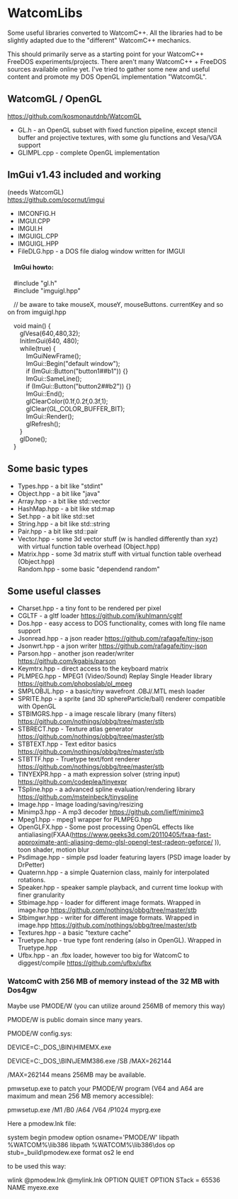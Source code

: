 # WatcomLibs
Some useful libraries converted to WatcomC++.
All the libraries had to be slightly adapted due to the "different" WatcomC++ mechanics.

This should primarily serve as a starting point for your WatcomC++ FreeDOS experiments/projects. There aren't many WatcomC++ + FreeDOS sources available online yet. I've tried to gather some new and useful content and promote my DOS OpenGL implementation "WatcomGL".

## WatcomGL / OpenGL
https://github.com/kosmonautdnb/WatcomGL
- GL.h  - an OpenGL subset with fixed function pipeline, except stencil buffer and projective textures, with some glu functions and Vesa/VGA support  
- GLIMPL.cpp - complete OpenGL implementation  

## ImGui v1.43 included and working
(needs WatcomGL)  
https://github.com/ocornut/imgui  
- IMCONFIG.H  
- IMGUI.CPP  
- IMGUI.H  
- IMGUIGL.CPP  
- IMGUIGL.HPP  
- FileDLG.hpp - a DOS file dialog window written for IMGUI  

#### &emsp;ImGui howto:
&emsp;#include "gl.h"  
&emsp;#include "imguigl.hpp"  

&emsp;// be aware to take mouseX, mouseY, mouseButtons. currentKey and so on from imguigl.hpp  

&emsp;void main() {  
&emsp;&emsp;glVesa(640,480,32);  
&emsp;&emsp;InitImGui(640, 480);  
&emsp;&emsp;while(true) {  
&emsp;&emsp;&emsp;ImGuiNewFrame();  
&emsp;&emsp;&emsp;ImGui::Begin("default window");  
&emsp;&emsp;&emsp;if (ImGui::Button("button1##b1")) {}  
&emsp;&emsp;&emsp;ImGui::SameLine();  
&emsp;&emsp;&emsp;if (ImGui::Button("button2##b2")) {}  
&emsp;&emsp;&emsp;ImGui::End();  
&emsp;&emsp;&emsp;glClearColor(0.1f,0.2f,0.3f,1);  
&emsp;&emsp;&emsp;glClear(GL_COLOR_BUFFER_BIT);  
&emsp;&emsp;&emsp;ImGui::Render();  
&emsp;&emsp;&emsp;glRefresh();  
&emsp;&emsp;}  
&emsp;&emsp;glDone();  
&emsp;}  

## Some basic types
- Types.hpp - a bit like "stdint"   
- Object.hpp - a bit like "java"  
- Array.hpp - a bit like std::vector  
- HashMap.hpp - a bit like std:map   
- Set.hpp - a bit like std::set
- String.hpp - a bit like std::string  
- Pair.hpp - a bit like std::pair  
- Vector.hpp - some 3d vector stuff (w is handled differently than xyz) with virtual function table overhead (Object.hpp)  
- Matrix.hpp - some 3d matrix stuff with virtual function table overhead (Object.hpp)  
Random.hpp - some basic "dependend random"

## Some useful classes
- Charset.hpp - a tiny font to be rendered per pixel
- CGLTF - a gltf loader https://github.com/jkuhlmann/cgltf 
- Dos.hpp - easy access to DOS functionality, comes with long file name support  
- Jsonread.hpp - a json reader https://github.com/rafagafe/tiny-json  
- Jsonwrt.hpp - a json writer https://github.com/rafagafe/tiny-json  
- Parson.hpp - another json reader/writer https://github.com/kgabis/parson
- Keymtrx.hpp - direct access to the keyboard matrix  
- PLMPEG.hpp - MPEG1 (Video/Sound) Replay Single Header library https://github.com/phoboslab/pl_mpeg  
- SMPLOBJL.hpp - a basic/tiny wavefront .OBJ/.MTL mesh loader  
- SPRITE.hpp - a sprite (and 3D sphereParticle/ball) renderer compatible with OpenGL  
- STBIMGRS.hpp - a image rescale library (many filters)  https://github.com/nothings/obbg/tree/master/stb  
- STBRECT.hpp - Texture atlas generator  https://github.com/nothings/obbg/tree/master/stb  
- STBTEXT.hpp - Text editor basics  https://github.com/nothings/obbg/tree/master/stb  
- STBTTF.hpp - Truetype text/font renderer  https://github.com/nothings/obbg/tree/master/stb  
- TINYEXPR.hpp - a math expression solver (string input)  https://github.com/codeplea/tinyexpr  
- TSpline.hpp - a advanced spline evaluation/rendering library https://github.com/msteinbeck/tinyspline
-  Image.hpp - Image loading/saving/resizing  
- Minimp3.hpp - A mp3 decoder  https://github.com/lieff/minimp3  
- Mpeg1.hpp - mpeg1 wrapper for PLMPEG.hpp
- OpenGLFX.hpp - Some post processing OpenGL effects like antialiasing(FXAA(https://www.geeks3d.com/20110405/fxaa-fast-approximate-anti-aliasing-demo-glsl-opengl-test-radeon-geforce/ )), toon shader, motion blur
- Psdimage.hpp - simple psd loader featuring layers  (PSD image loader by DrPetter)  
- Quaternn.hpp - a simple Quaternion class, mainly for interpolated rotations.  
- Speaker.hpp - speaker sample playback, and current time lookup with finer granularity  
- Stbimage.hpp - loader for different image formats. Wrapped in image.hpp  https://github.com/nothings/obbg/tree/master/stb  
- Stbimgwr.hpp - writer for different image formats. Wrapped in image.hpp  https://github.com/nothings/obbg/tree/master/stb  
- Textures.hpp - a basic "texture cache"  
- Truetype.hpp - true type font rendering (also in OpenGL). Wrapped in Truetype.hpp  
- Ufbx.hpp - an .fbx loader, however too big for WatcomC to diggest/compile https://github.com/ufbx/ufbx   

### WatcomC with 256 MB of memory instead of the 32 MB with Dos4gw

Maybe use PMODE/W (you can utilize around 256MB of memory this way)

PMODE/W is public domain since many years.

PMODE/W config.sys:

DEVICE=C:\_DOS_\BIN\HIMEMX.exe

DEVICE=C:\_DOS_\BIN\JEMM386.exe  /SB /MAX=262144

/MAX=262144 means 256MB may be available.

pmwsetup.exe to patch your PMODE/W program (V64 and A64 are maximum and mean 256 MB memory accessible):

pmwsetup.exe /M1 /B0 /A64 /V64 /P1024 myprg.exe

Here a pmodew.lnk file:

system begin pmodew
    option osname='PMODE/W'
    libpath %WATCOM%\lib386
    libpath %WATCOM%\lib386\dos
    op stub=_build\pmodew.exe
    format os2 le
end

to be used this way:

wlink @pmodew.lnk @mylink.lnk OPTION QUIET OPTION STack = 65536 NAME myexe.exe

